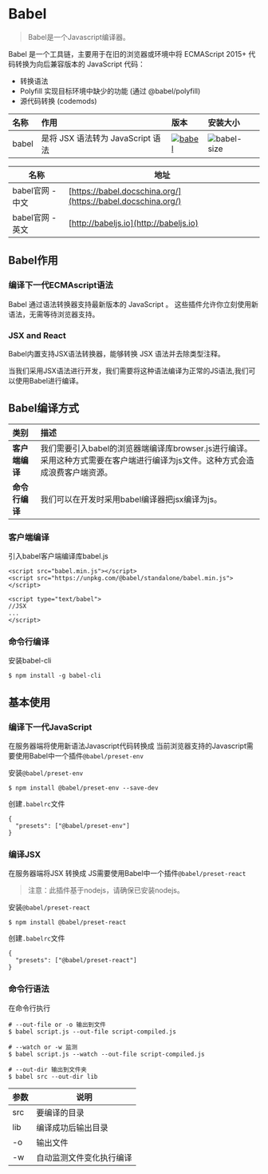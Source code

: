 # Babel
> Babel是一个Javascript编译器。

Babel 是一个工具链，主要用于在旧的浏览器或环境中将 ECMAScript 2015+ 代码转换为向后兼容版本的 JavaScript 代码：

- 转换语法
- Polyfill 实现目标环境中缺少的功能 (通过 @babel/polyfill)
- 源代码转换 (codemods)


| 名称         | 作用                            | 版本                         | 安装大小       |
| :----------- | :----------------------------- |:--------------------------- |:--------------|
| babel        | 是将 JSX 语法转为 JavaScript 语法 |[![babel][babel]][babel-url] | ![babel-size] |


[babel]: https://img.shields.io/npm/v/@babel/core.svg
[babel-url]: https://npmjs.com/package/@babel/core
[babel-size]: https://packagephobia.now.sh/badge?p=@babel/core

| 名称  | 地址 |
|-----------|-----------------|
| babel官网 - 中文 |[https://babel.docschina.org/](https://babel.docschina.org/) |
| babel官网 - 英文 |[http://babeljs.io](http://babeljs.io) |

## Babel作用

### 编译下一代ECMAscript语法
Babel 通过语法转换器支持最新版本的 JavaScript 。 这些插件允许你立刻使用新语法，无需等待浏览器支持。

### JSX and React
Babel内置支持JSX语法转换器，能够转换 JSX 语法并去除类型注释。

当我们采用JSX语法进行开发，我们需要将这种语法编译为正常的JS语法,我们可以使用Babel进行编译。

##  Babel编译方式
| 类别 | 描述     |
| :------------- | :------------- |
| **客户端编译**  | 我们需要引入babel的浏览器端编译库browser.js进行编译。采用这种方式需要在客户端进行编译为js文件。这种方式会造成浪费客户端资源。|
| **命令行编译**    | 我们可以在开发时采用babel编译器把jsx编译为js。|

### 客户端编译
引入babel客户端编译库babel.js
```
<script src="babel.min.js"></script>
<script src="https://unpkg.com/@babel/standalone/babel.min.js"></script>

<script type="text/babel">
//JSX
...
</script>
```

### 命令行编译

安装babel-cli
```
$ npm install -g babel-cli
```

## 基本使用
### 编译下一代JavaScript
在服务器端将使用新语法Javascript代码转换成 当前浏览器支持的Javascript需要使用Babel中一个插件`@babel/preset-env`

安装`@babel/preset-env`
```
$ npm install @babel/preset-env --save-dev
```
创建`.babelrc`文件
```
{
  "presets": ["@babel/preset-env"]
}

```

### 编译JSX
在服务器端将JSX 转换成 JS需要使用Babel中一个插件`@babel/preset-react`

> 注意：此插件基于nodejs，请确保已安装nodejs。

安装`@babel/preset-react`
```
$ npm install @babel/preset-react
```
创建`.babelrc`文件
```
{
  "presets": ["@babel/preset-react"]
}

```
### 命令行语法
在命令行执行
```
# --out-file or -o 输出到文件
$ babel script.js --out-file script-compiled.js

# --watch or -w 监测
$ babel script.js --watch --out-file script-compiled.js

# --out-dir 输出到文件夹
$ babel src --out-dir lib
```
| 参数 | 说明 |
|-----|------|
| src |  要编译的目录 |
| lib |   编译成功后输出目录 |
| -o | 输出文件 |
| -w | 自动监测文件变化执行编译 |
